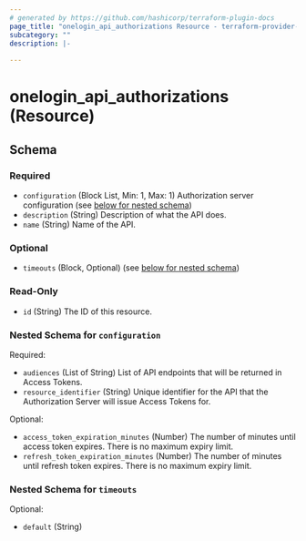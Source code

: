 ```yaml
---
# generated by https://github.com/hashicorp/terraform-plugin-docs
page_title: "onelogin_api_authorizations Resource - terraform-provider-onelogin"
subcategory: ""
description: |-
  
---
```


# onelogin_api_authorizations (Resource)





<!-- schema generated by tfplugindocs -->
## Schema

### Required

- `configuration` (Block List, Min: 1, Max: 1) Authorization server configuration (see [below for nested schema](#nestedblock--configuration))
- `description` (String) Description of what the API does.
- `name` (String) Name of the API.

### Optional

- `timeouts` (Block, Optional) (see [below for nested schema](#nestedblock--timeouts))

### Read-Only

- `id` (String) The ID of this resource.

<a id="nestedblock--configuration"></a>
### Nested Schema for `configuration`

Required:

- `audiences` (List of String) List of API endpoints that will be returned in Access Tokens.
- `resource_identifier` (String) Unique identifier for the API that the Authorization Server will issue Access Tokens for.

Optional:

- `access_token_expiration_minutes` (Number) The number of minutes until access token expires. There is no maximum expiry limit.
- `refresh_token_expiration_minutes` (Number) The number of minutes until refresh token expires. There is no maximum expiry limit.


<a id="nestedblock--timeouts"></a>
### Nested Schema for `timeouts`

Optional:

- `default` (String)


